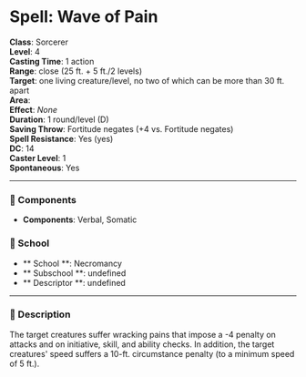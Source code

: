 
# Spell: Wave of Pain
**Class**: Sorcerer  
**Level**: 4  
**Casting Time**: 1 action  
**Range**: close (25 ft. + 5 ft./2 levels)  
**Target**: one living creature/level, no two of which can be more than 30 ft. apart  
**Area**:   
**Effect**: _None_  
**Duration**: 1 round/level (D)  
**Saving Throw**: Fortitude negates (+4 vs. Fortitude negates)  
**Spell Resistance**: Yes (yes)  
**DC**: 14  
**Caster Level**: 1  
**Spontaneous**: Yes

---

### 🔮 Components
- **Components**: Verbal, Somatic

### 🏫 School
- ** School **: Necromancy
- ** Subschool **: undefined
- ** Descriptor **: undefined
---

### 📜 Description
The target creatures suffer wracking pains that impose a -4 penalty on attacks and on initiative, skill, and ability checks. In addition, the target creatures' speed suffers a 10-ft. circumstance penalty (to a minimum speed of 5 ft.).
